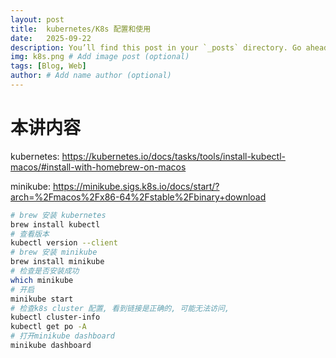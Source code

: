 ```yaml
---
layout: post
title:  kubernetes/K8s 配置和使用
date:   2025-09-22
description: You’ll find this post in your `_posts` directory. Go ahead and edit it and re-build the site to see your changes. # Add post description (optional)
img: k8s.png # Add image post (optional)
tags: [Blog, Web]
author: # Add name author (optional)
---
```

# 本讲内容

kubernetes: <https://kubernetes.io/docs/tasks/tools/install-kubectl-macos/#install-with-homebrew-on-macos>

minikube: <https://minikube.sigs.k8s.io/docs/start/?arch=%2Fmacos%2Fx86-64%2Fstable%2Fbinary+download>


```bash
# brew 安装 kubernetes
brew install kubectl
# 查看版本
kubectl version --client
# brew 安装 minikube
brew install minikube
# 检查是否安装成功
which minikube
# 开启
minikube start
# 检查k8s cluster 配置, 看到链接是正确的, 可能无法访问, 
kubectl cluster-info
kubectl get po -A
# 打开minikube dashboard
minikube dashboard
```